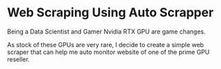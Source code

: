 # Web Scraping Using Auto Scrapper
Being a Data Scientist and Gamer Nvidia RTX GPU are game changes.

As stock of these GPUs are very rare, I decide to create a simple web scraper that can help me auto monitor website of one of the prime GPU reseller.